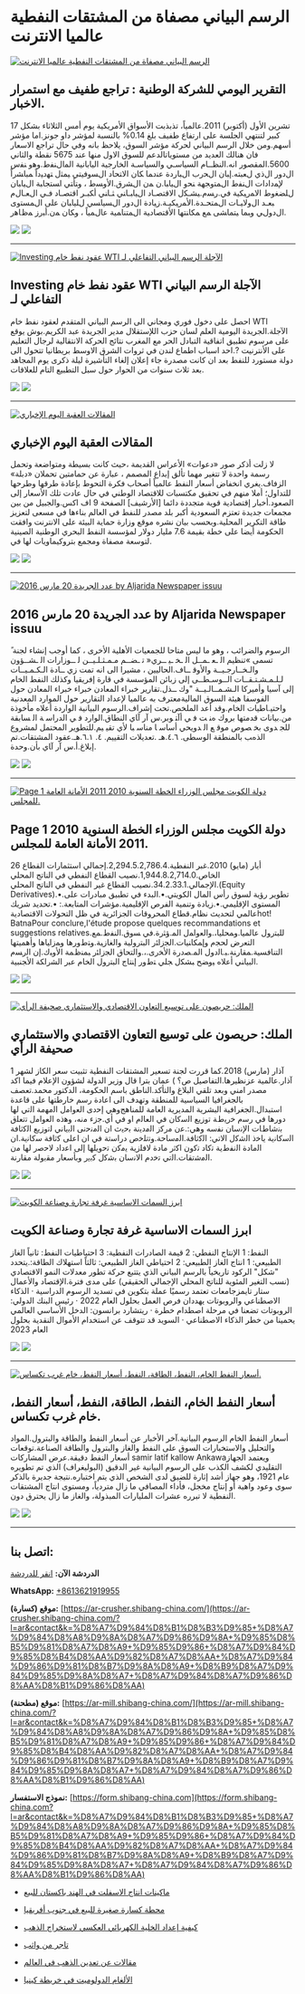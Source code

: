 # الرسم البياني مصفاة من المشتقات النفطية عالميا الانترنت

<a href="https://swt.shibang-china.com/?l=ar&img&k=%D8%A7%D9%84%D8%B1%D8%B3%D9%85+%D8%A7%D9%84%D8%A8%D9%8A%D8%A7%D9%86%D9%8A+%D9%85%D8%B5%D9%81%D8%A7%D8%A9+%D9%85%D9%86+%D8%A7%D9%84%D9%85%D8%B4%D8%AA%D9%82%D8%A7%D8%AA+%D8%A7%D9%84%D9%86%D9%81%D8%B7%D9%8A%D8%A9+%D8%B9%D8%A7%D9%84%D9%85%D9%8A%D8%A7+%D8%A7%D9%84%D8%A7%D9%86%D8%AA%D8%B1%D9%86%D8%AA" target="_blank">![الرسم البياني مصفاة من المشتقات النفطية عالميا الانترنت](http://static.shibang-china.com/all-800x300/1045.jpg)</a>

## التقرير اليومي للشركة الوطنية : تراجع طفيف مع استمرار الاخبار.
17 تشرين الأول (أكتوبر) 2011.عالمياً، تذبذبت الأسواق الأمريكية يوم أمس الثلاثاء بشكل كبير لتنتهي الجلسة على ارتفاع طفيف بلغ 0.14% بالنسبة لمؤشر داو جونز.اما مؤشر أسهم.ومن خلال الرسم البياني لحركة مؤشر السوق، يلاحظ بانه وفي حال تراجع الاسعار فان هنالك العديد من مستوياتالدعم للسوق الاول منها عند 5675 نقطة والثاني 5600.المقصور انه.اﻟﻨﻈــﺎم اﻟﺴﻴﺎﺳـﻲ واﻟﺴﻴﺎﺳـﺔ اﻟﺨﺎرﺟﻴﺔ اﻟﻴﺎﺑﺎﻧﻴﺔ اﻟﻤاﻝﻨﻔط.وﻫو ﻨﻔس اﻝدور اﻝذي ﻝﻌﺒﺘﻪ.إﺒﺎن اﻝﺤرب اﻝﺒﺎردة ﻋﻨدﻤﺎ ﻜﺎن اﻻﺘﺤﺎد اﻝﺴوﻓﻴﺘﻲ ﻴﻤﺜل ﺘﻬدﻴداً ﻤﺒﺎﺸراً ﻹﻤدادات اﻝﻨﻔط اﻝﻤﺘوﺠﻬﺔ ﻨﺤو اﻝﻴﺎﺒﺎ.ن ﻤن اﻝﺸرق.اﻷوﺴط ، وﺘﺄﺘﻲ اﺴﺘﺠﺎﺒﺔ اﻝﻴﺎﺒﺎن ﻝﻠﻀﻐوط اﻻﻤرﻴﻜﻴﺔ ﻓﻲ.رﺴم.ﻴﺸـﻜل اﻻﻗﺘﺼـﺎد اﻝﻴﺎﺒـﺎﻨﻲ ﺜـﺎﻨﻲ أﻜﺒـر اﻗﺘﺼـﺎد ﻓـﻲ اﻝﻌـﺎﻝم ﺒﻌـد اﻝوﻻﻴـﺎت اﻝﻤﺘﺤـدة.اﻷﻤرﻴﻜﻴـﺔ.زﻴﺎدة اﻝدور اﻝﺴﻴﺎﺴﻲ ﻝﻠﻴﺎﺒﺎن ﻋﻠﻰ اﻝﻤﺴﺘوى اﻝدوﻝﻲ وﺒﻤﺎ ﻴﺘﻤﺎﺸﻰ ﻤﻊ ﻤﻜﺎﻨﺘﻬﺎ اﻷﻗﺘﺼﺎدﻴﺔ اﻝﻤﺘﻨﺎﻤﻴﺔ ﻋﺎﻝﻤﻴﺎً ، وﻜﺎن ﻤن.أﺒرز ﻤظﺎﻫر.


<a href="https://whatsapp.shibangsoft.com/WhatsApp.php" target="_blank" title="WhatsApp">![](http://static.shibang-china.com/icon/whatsapp.png)</a> <a href="https://swt.shibang-china.com/?l=ar&icon&k=%D8%A7%D9%84%D8%B1%D8%B3%D9%85+%D8%A7%D9%84%D8%A8%D9%8A%D8%A7%D9%86%D9%8A+%D9%85%D8%B5%D9%81%D8%A7%D8%A9+%D9%85%D9%86+%D8%A7%D9%84%D9%85%D8%B4%D8%AA%D9%82%D8%A7%D8%AA+%D8%A7%D9%84%D9%86%D9%81%D8%B7%D9%8A%D8%A9+%D8%B9%D8%A7%D9%84%D9%85%D9%8A%D8%A7+%D8%A7%D9%84%D8%A7%D9%86%D8%AA%D8%B1%D9%86%D8%AA" target="_blank">![](http://static.shibang-china.com/icon/chat-ar.png)</a>

---

<a href="https://swt.shibang-china.com/?l=ar&img&k=%D8%A7%D9%84%D8%B1%D8%B3%D9%85+%D8%A7%D9%84%D8%A8%D9%8A%D8%A7%D9%86%D9%8A+%D9%85%D8%B5%D9%81%D8%A7%D8%A9+%D9%85%D9%86+%D8%A7%D9%84%D9%85%D8%B4%D8%AA%D9%82%D8%A7%D8%AA+%D8%A7%D9%84%D9%86%D9%81%D8%B7%D9%8A%D8%A9+%D8%B9%D8%A7%D9%84%D9%85%D9%8A%D8%A7+%D8%A7%D9%84%D8%A7%D9%86%D8%AA%D8%B1%D9%86%D8%AA" target="_blank">![Investing عقود نفط خام WTI الآجلة الرسم البياني التفاعلي لـ](http://static.shibang-china.com/all-800x300/131.jpg)</a>

## Investing عقود نفط خام WTI الآجلة الرسم البياني التفاعلي لـ
احصل على دخول فوري ومجاني الى الرسم البياني المتقدم لعقود نفط خام WTI الآجلة.الجريدة اليومية العلم لسان حزب اللإستقلال مدير الجريدة عبد الكريم.بوش يوقع على مرسوم تطبيق اتفاقية التبادل الحر مع المغرب نتائج الحركة الانتقالية لرجال التعليم على الأنترنيت ?.احد اسباب اطماع لندن في ثروات الشرق الاوسط بريطانيا تتحول الى دولة مستورد للنفط بعد ان كانت مصدرة جاء إعلان إلغاء التأشيرة ليلة ذكرى يوم المجاهد بعد ثلاث سنوات من الحوار حول سبل التطبيع التام للعلاقات.


<a href="https://whatsapp.shibangsoft.com/WhatsApp.php" target="_blank" title="WhatsApp">![](http://static.shibang-china.com/icon/whatsapp.png)</a> <a href="https://swt.shibang-china.com/?l=ar&icon&k=%D8%A7%D9%84%D8%B1%D8%B3%D9%85+%D8%A7%D9%84%D8%A8%D9%8A%D8%A7%D9%86%D9%8A+%D9%85%D8%B5%D9%81%D8%A7%D8%A9+%D9%85%D9%86+%D8%A7%D9%84%D9%85%D8%B4%D8%AA%D9%82%D8%A7%D8%AA+%D8%A7%D9%84%D9%86%D9%81%D8%B7%D9%8A%D8%A9+%D8%B9%D8%A7%D9%84%D9%85%D9%8A%D8%A7+%D8%A7%D9%84%D8%A7%D9%86%D8%AA%D8%B1%D9%86%D8%AA" target="_blank">![](http://static.shibang-china.com/icon/chat-ar.png)</a>

---

<a href="https://swt.shibang-china.com/?l=ar&img&k=%D8%A7%D9%84%D8%B1%D8%B3%D9%85+%D8%A7%D9%84%D8%A8%D9%8A%D8%A7%D9%86%D9%8A+%D9%85%D8%B5%D9%81%D8%A7%D8%A9+%D9%85%D9%86+%D8%A7%D9%84%D9%85%D8%B4%D8%AA%D9%82%D8%A7%D8%AA+%D8%A7%D9%84%D9%86%D9%81%D8%B7%D9%8A%D8%A9+%D8%B9%D8%A7%D9%84%D9%85%D9%8A%D8%A7+%D8%A7%D9%84%D8%A7%D9%86%D8%AA%D8%B1%D9%86%D8%AA" target="_blank">![المقالات العقبة اليوم الإخباري](http://static.shibang-china.com/all-800x300/559.jpg)</a>

## المقالات العقبة اليوم الإخباري
لا زلت أذكر صور «دعوات» الأعراس القديمة ،حيث كانت بسيطة ومتواضعة وتحمل رسمة واحدة لا تتغير مهما تألق إبداع المصمم ، عبارة عن حمامتين تحملان «دبلة» الزفاف.يغري انخفاض أسعار النفط عالمياً أصحاب فكرة التحوط بإعادة طرقها وطرحها للتداول؛ أملا منهم في تحقيق مكتسبات للاقتصاد الوطني في حال عادت تلك الأسعار إلى الصعود.أخبار إقتصادية قوية متجددة دائما [الأرشيف] الصفحة 9 اف اكس.والجبيل من بين مجمعات جديدة تعتزم السعودية أكبر بلد مصدر للنفط في العالم بناءها في مسعى لتعزيز طاقة التكرير المحلية.وبحسب بيان نشره موقع وزارة حماية البيئة على الانترنت وافقت الحكومة أيضا على خطة بقيمة 7.6 مليار دولار لمؤسسة النفط البحري الوطنية الصينية لتوسعة مصفاة ومجمع بتروكيماويات لها في.


<a href="https://whatsapp.shibangsoft.com/WhatsApp.php" target="_blank" title="WhatsApp">![](http://static.shibang-china.com/icon/whatsapp.png)</a> <a href="https://swt.shibang-china.com/?l=ar&icon&k=%D8%A7%D9%84%D8%B1%D8%B3%D9%85+%D8%A7%D9%84%D8%A8%D9%8A%D8%A7%D9%86%D9%8A+%D9%85%D8%B5%D9%81%D8%A7%D8%A9+%D9%85%D9%86+%D8%A7%D9%84%D9%85%D8%B4%D8%AA%D9%82%D8%A7%D8%AA+%D8%A7%D9%84%D9%86%D9%81%D8%B7%D9%8A%D8%A9+%D8%B9%D8%A7%D9%84%D9%85%D9%8A%D8%A7+%D8%A7%D9%84%D8%A7%D9%86%D8%AA%D8%B1%D9%86%D8%AA" target="_blank">![](http://static.shibang-china.com/icon/chat-ar.png)</a>

---

<a href="https://swt.shibang-china.com/?l=ar&img&k=%D8%A7%D9%84%D8%B1%D8%B3%D9%85+%D8%A7%D9%84%D8%A8%D9%8A%D8%A7%D9%86%D9%8A+%D9%85%D8%B5%D9%81%D8%A7%D8%A9+%D9%85%D9%86+%D8%A7%D9%84%D9%85%D8%B4%D8%AA%D9%82%D8%A7%D8%AA+%D8%A7%D9%84%D9%86%D9%81%D8%B7%D9%8A%D8%A9+%D8%B9%D8%A7%D9%84%D9%85%D9%8A%D8%A7+%D8%A7%D9%84%D8%A7%D9%86%D8%AA%D8%B1%D9%86%D8%AA" target="_blank">![عدد الجريدة 20 مارس 2016 by Aljarida Newspaper issuu](http://static.shibang-china.com/all-800x300/83.jpg)</a>

## عدد الجريدة 20 مارس 2016 by Aljarida Newspaper issuu
ً اﻟﺮﺳﻮم واﻟﻀﺮاﺋﺐ ، وﻫﻮ ﻣﺎ ﻟﻴﺲ ﻣﺘﺎﺣﺎ ﻟﻠﺠﻤﻌﻴﺎت اﻷﻫﻠﻴﺔ اﻷﺧﺮى ، ﻛﻤﺎ أوﺟﺐ إﻧﺸﺎء ﻟﺠﻨﺔ ﺗﺴﻤﻰ »ﺗﻨﻈﻴﻢ اﻟ ـﻌ ـﻤــﻞ اﻟ ـﺨ ـﻴ ــﺮي« ﺗ ـﻀــﻢ ﻣـﻤـﺜـﻠـﻴــﻦ ﻟ ــﻮزارات اﻟ ـﺸــﺆون واﻟـﺨــﺎرﺟـﻴــﺔ واﻷوﻗ ــﺎف‪‬.الحاليين ، مشيرا الى انه تمت زي ــادة الـكـمـيــات لـلـمـشـتـقــات الــوسـطــى إلى زبائن المؤسسة في قارة إفريقيا وكذلك النفط الخام إلى آسيا وأميركا الـشـمــالـيــة &quot;وك ــذل.ﺗﻘﺎرﻳﺮ ﺧﺒﺮاء اﻟﻤﻌﺎدن ﺧﺒﺮاء ﺧﺒﺮاء اﻟﻤﻌﺎدن ﺣﻮل اﻟﻔﻮﺳﻔﺎ هيئة السوق الماليةﻣﻌﺘﺮف ﺑﻪ ﻋﺎﻟﻤﻴﺎ ﻹﻋﺪاد اﻟﺘﻘﺎرﻳﺮ ﺣﻮل اﻟﻤﻮارد اﻟﻤﻌﺪﻧﻴﺔ واﺣﺘﻴ.ﺎﻃﻴﺎت اﻟﺨﺎم.وﻗﺪ أﻋﺪ اﻟﻤﻠﺨﺺ.ﺗﺤﺖ إﺷﺮاف.اﻟﺮﺳﻮم اﻟﺒﻴﺎﻧﻴﺔ اﻟﻮاردة أﻋﻼﻩ ﻣﺄﺧﻮذة ﻣﻦ.ﺑﻴﺎﻧﺎت ﻗﺪﻣﺘﻬﺎ ﺑﺮوك هﻨ ﺖ ﻓ ﻲ أآﺘ ﻮﺑﺮ.س ﺁر آﺎي اﻟﻨﻄﺎق.اﻟﻮارد ﻓ ﻲ اﻟﺪراﺳ ﺔ اﻟ ﺴﺎﺑﻘﺔ ﻟﻠﺠ ﺪوى ﺑﺨ ﺼﻮص ﻣﻮﻗ ﻊ اﻟ ﺪوﻳﺤﻲ أﺳﺎﺳ ﺎ ﻣﻨﺎﺳ ﺒﺎ ﻷي ﺗﻘﻴ ﻴﻢ.ﻟﻠﺘﻄﻮﻳﺮ اﻟﻤﺤﺘﻤﻞ ﻟﻤﺸﺮوع اﻟﺬهﺐ ﺑﺎﻟﻤﻨﻄﻘﺔ اﻟﻮﺳﻄﻰ. ٤.٦.هـ .ﺗﻌﺪﻳﻼت اﻟﺘﻘﻴﻴﻢ. ٤. ٦.١.هـ.ﻋﻘﻮد اﻟﻤﺸﺘﻘﺎت.ﺗﻢ إﺑﻼغ.أ.س ﺁر آﺎي ﺑﺄن.وﺣﺪة.


<a href="https://whatsapp.shibangsoft.com/WhatsApp.php" target="_blank" title="WhatsApp">![](http://static.shibang-china.com/icon/whatsapp.png)</a> <a href="https://swt.shibang-china.com/?l=ar&icon&k=%D8%A7%D9%84%D8%B1%D8%B3%D9%85+%D8%A7%D9%84%D8%A8%D9%8A%D8%A7%D9%86%D9%8A+%D9%85%D8%B5%D9%81%D8%A7%D8%A9+%D9%85%D9%86+%D8%A7%D9%84%D9%85%D8%B4%D8%AA%D9%82%D8%A7%D8%AA+%D8%A7%D9%84%D9%86%D9%81%D8%B7%D9%8A%D8%A9+%D8%B9%D8%A7%D9%84%D9%85%D9%8A%D8%A7+%D8%A7%D9%84%D8%A7%D9%86%D8%AA%D8%B1%D9%86%D8%AA" target="_blank">![](http://static.shibang-china.com/icon/chat-ar.png)</a>

---

<a href="https://swt.shibang-china.com/?l=ar&img&k=%D8%A7%D9%84%D8%B1%D8%B3%D9%85+%D8%A7%D9%84%D8%A8%D9%8A%D8%A7%D9%86%D9%8A+%D9%85%D8%B5%D9%81%D8%A7%D8%A9+%D9%85%D9%86+%D8%A7%D9%84%D9%85%D8%B4%D8%AA%D9%82%D8%A7%D8%AA+%D8%A7%D9%84%D9%86%D9%81%D8%B7%D9%8A%D8%A9+%D8%B9%D8%A7%D9%84%D9%85%D9%8A%D8%A7+%D8%A7%D9%84%D8%A7%D9%86%D8%AA%D8%B1%D9%86%D8%AA" target="_blank">![Page 1 دوﻟﺔ اﻟﻜﻮﻳﺖ ﻣﺠﻠﺲ اﻟﻮزراء اﻟﺨﻄﺔ اﻟﺴﻨﻮﻳﺔ 2010 2011 اﻷﻣﺎﻧﺔ اﻟﻌﺎﻣﺔ ﻟﻠﻤﺠﻠﺲ.](http://static.shibang-china.com/all-800x300/1355.jpg)</a>

## Page 1 دوﻟﺔ اﻟﻜﻮﻳﺖ ﻣﺠﻠﺲ اﻟﻮزراء اﻟﺨﻄﺔ اﻟﺴﻨﻮﻳﺔ 2010 2011 اﻷﻣﺎﻧﺔ اﻟﻌﺎﻣﺔ ﻟﻠﻤﺠﻠﺲ.
26 أيار (مايو) 2010.ﻏﺒﺮ اﻟﻨﻔﻄﻴﺔ.2,294.5.2,786.4.إﺟﻤﺎﻟﻲ اﺳﺘﺜﻤﺎرات اﻟﻘﻄﺎع اﻟﺨﺎص.1,944.8.2,714.0.ﻧﺼﻴﺐ اﻟﻘﻄﺎع اﻟﻨﻔﻄﻲ ﻓﻲ اﻟﻨﺎﺗﺞ اﻟﻤﺤﻠﻲ اﻹﺟﻤﺎﻟﻲ.34.2.33.1.ﻧﺼﻴﺐ اﻟﻘﻄﺎع ﻏﻴﺮ اﻟﻨﻔﻄﻲ ﻓﻲ اﻟﻨﺎﺗﺞ اﻟﻤﺤﻠﻲ.(Equity Derivatives).•.ﺗﻄﻮﻳﺮ رؤﻳﺔ ﻟﺴﻮق رأس اﻟﻤﺎل اﻟﻜﻮﻳﺘﻲ.•.اﻟﺒﺪء ﻓﻲ ﺗﻄﺒﻴﻖ ﻣﺒﺎدرات ﻋﻠﻰ اﻟﻤﺴﺘﻮى اﻹﻗﻠﻴﻤﻲ.•.زﻳﺎدة وﺗﻨﻤﻴﺔ اﻟﻔﺮص اﻹﻗﻠﻴﻤﻴﺔ.ﻣﺆﺷﺮات اﻟﻤﺘﺎﺑﻌﺔ.: •.ﺗﺤﺪﻳﺪ ﺷﺮﻳﻚ ﻋﺎﻟﻤﻲ ﻟﺘﺤﺪﻳﺚ ﻧﻈﺎم.قطاع المحروقات الجزائرية في ظل التحولات الاقتصاديةhot! BatnaPour conclure,l&#39;étude propose quelques recommandations et suggestions relatives.ﻟﻠﺒﺘﺭﻭل ﻋﺎﻟﻤﻴﺎ.ﻭﻤﺤﻠﻴﺎ،.ﻭﺍﻟﻌﻭﺍﻤل ﺍﻟﻤ.ﺅﺜﺭﺓ.ﻓﻲ ﺴﻭﻕ.ﺍﻟﻨﻔﻁ.ﻤﻊ ﺍﻟﺘﻌﺭﺽ ﻟﺤﺠﻡ ﻭﺇﻤﻜﺎﻨﻴﺎﺕ.ﺍﻟﺠﺯﺍﺌﺭ ﺍﻟﺒﺘﺭﻭﻟﻴﺔ ﻭﺍﻟﻐﺎﺯﻴﺔ.ﻭﺘﻁﻭﺭﻫﺎ ﻭﻤﺯﺍﻴﺎﻫﺎ ﻭﺃﻫﻤﻴﺘﻬﺎ ﺍﻟﺘﻨﺎﻓﺴﻴﺔ.ﻤﻘﺎﺭﻨﺔ.ﺒ.ﺎﻟﺩﻭل ﺍﻟﻤ.ﺼﺩﺭﺓ ﺍﻷﺨﺭﻯ.،.ﻭﺍﻟﺘﺤﺎﻕ ﺍﻟﺠﺯﺍﺌﺭ ﺒﻤﻨﻅﻤﺔ ﺍﻷﻭﺒﻙ.ﺇﻥ ﺍﻟﺭﺴﻡ ﺍﻟﺒﻴﺎﻨﻲ ﺃﻋﻼﻩ ﻴﻭﻀﺢ ﺒﺸﻜل ﺠﻠﻲ ﺘﻁﻭﺭ ﺇﻨﺘﺎﺝ ﺍﻟﺒﺘﺭﻭل ﺍﻟﺨﺎﻡ ﻋﺒﺭ ﺍﻟﺸﺭﺍﻜﺔ ﺍﻷﺠﻨﺒﻴﺔ.


<a href="https://whatsapp.shibangsoft.com/WhatsApp.php" target="_blank" title="WhatsApp">![](http://static.shibang-china.com/icon/whatsapp.png)</a> <a href="https://swt.shibang-china.com/?l=ar&icon&k=%D8%A7%D9%84%D8%B1%D8%B3%D9%85+%D8%A7%D9%84%D8%A8%D9%8A%D8%A7%D9%86%D9%8A+%D9%85%D8%B5%D9%81%D8%A7%D8%A9+%D9%85%D9%86+%D8%A7%D9%84%D9%85%D8%B4%D8%AA%D9%82%D8%A7%D8%AA+%D8%A7%D9%84%D9%86%D9%81%D8%B7%D9%8A%D8%A9+%D8%B9%D8%A7%D9%84%D9%85%D9%8A%D8%A7+%D8%A7%D9%84%D8%A7%D9%86%D8%AA%D8%B1%D9%86%D8%AA" target="_blank">![](http://static.shibang-china.com/icon/chat-ar.png)</a>

---

<a href="https://swt.shibang-china.com/?l=ar&img&k=%D8%A7%D9%84%D8%B1%D8%B3%D9%85+%D8%A7%D9%84%D8%A8%D9%8A%D8%A7%D9%86%D9%8A+%D9%85%D8%B5%D9%81%D8%A7%D8%A9+%D9%85%D9%86+%D8%A7%D9%84%D9%85%D8%B4%D8%AA%D9%82%D8%A7%D8%AA+%D8%A7%D9%84%D9%86%D9%81%D8%B7%D9%8A%D8%A9+%D8%B9%D8%A7%D9%84%D9%85%D9%8A%D8%A7+%D8%A7%D9%84%D8%A7%D9%86%D8%AA%D8%B1%D9%86%D8%AA" target="_blank">![اﻟﻤﻠﻚ: ﺣﺮﻳﺼﻮن ﻋﻠﻰ ﺗﻮﺳﻴﻊ اﻟﺘﻌﺎون اﻻﻗﺘﺼﺎدي واﻻﺳﺘﺜﻤﺎري صحيفة الرأي](http://static.shibang-china.com/all-800x300/554.jpg)</a>

## اﻟﻤﻠﻚ: ﺣﺮﻳﺼﻮن ﻋﻠﻰ ﺗﻮﺳﻴﻊ اﻟﺘﻌﺎون اﻻﻗﺘﺼﺎدي واﻻﺳﺘﺜﻤﺎري صحيفة الرأي
1 آذار (مارس) 2018.كما قررت لجنة تسعير المشتقات النفطية تثبيت سعر الكاز لشهر آذار.عالمية عزنظيرها.التفاصيل ص؟ ) عمان بترا قال وزير الدولة لشؤون الإعلام فيما اكد مصدر امني وبعد تلقي البلاغ والتأكد.الناطق باسم الحكومة، الدكتور محمد.تعصف بالجغرافيا السياسية للمنطقة وتهدف الى اعادة رسم خارطتها على قاعدة استبدال.الجغرافية البشرية المديرية العامة للمناهجﻭﻫﻲ ﺇﺣﺩﻯ ﺍﻟﻌﻭﺍﻣﻝ ﺍﻟﻣﻬﻣﺔ ﺍﻟﺗﻲ ﻟﻬﺎ ﺩﻭﺭﻫﺎ ﻓﻲ ﺭﺳﻡ ﺧﺭﻳﻁﺔ ﺗﻭﺯﻳﻊ ﺍﻟﺳﻛﺎﻥ ﻓﻲ ﺍﻟﻌﺎﻟﻡ ﺍﻭ ﻓﻲ ﺃﻱ.ﺟﺯء ﻣﻧﻪ، ﻭﻫﺫﻩ ﺍﻟﻌﻭﺍﻣﻝ ﺗﺗﻌﻠﻕ ﺑﻧﺷﺎﻁﺎﺕ ﺍﻹﻧﺳﺎﻥ ﻧﻔﺳﻪ ﻭﻫﻲ:.ﻋﻥ ﻣﺭﻛﺯ ﺍﻟﻣﺩﻳﻧﺔ ﺑﺣﻳﺙ ﺍﻥ ﺍﻟﻣﻧﺣﻧﻰ ﺍﻟﺑﻳﺎﻧﻲ ﻟﺗﻭﺯﻳﻊ ﺍﻟﻛﺛﺎﻓﺔ ﺍﻟﺳﻛﺎﻧﻳﺔ ﻳﺎﺧﺫ ﺍﻟﺷﻛﻝ ﺍﻻﺗﻲ: ﺍﻟﻛﺛﺎﻓﺔ.ﺍﻟﻣﺳﺎﺣﺔ.ﻭﺗﺗﻠﺧﺹ ﺩﺭﺍﺳﺗﺔ ﻓﻲ ﺍﻥ ﺍﻋﻠﻰ ﻛﺛﺎﻓﺔ ﺳﻛﺎﻧﻳﺔ.ﺍﻥ ﺍﻟﻣﺎﺩﺓ ﺍﻟﻧﻔﻁﻳﺔ ﺗﻛﺎﺩ ﺗﻛﻭﻥ ﺍﻛﺛﺭ ﻣﺎﺩﺓ ﻻﻓﻠﺯﻳﺔ ﻳﻣﻛﻥ ﺗﺣﻭﻳﻠﻬﺎ ﺇﻟﻰ ﺍﻋﺩﺍﺩ ﻻﺣﺻﺭ ﻟﻬﺎ ﻣﻥ ﺍﻟﻣﺷﺗﻘﺎﺕ.ﺍﻟﺗﻲ ﺗﺧﺩﻡ ﺍﻻﻧﺳﺎﻥ ﺑﺷﻛﻝ ﻛﺑﻳﺭ ﻭﺑﺄﺳﻌﺎﺭ ﻣﻘﺑﻭﻟﺔ ﻣﻘﺎﺭﻧﺔ.


<a href="https://whatsapp.shibangsoft.com/WhatsApp.php" target="_blank" title="WhatsApp">![](http://static.shibang-china.com/icon/whatsapp.png)</a> <a href="https://swt.shibang-china.com/?l=ar&icon&k=%D8%A7%D9%84%D8%B1%D8%B3%D9%85+%D8%A7%D9%84%D8%A8%D9%8A%D8%A7%D9%86%D9%8A+%D9%85%D8%B5%D9%81%D8%A7%D8%A9+%D9%85%D9%86+%D8%A7%D9%84%D9%85%D8%B4%D8%AA%D9%82%D8%A7%D8%AA+%D8%A7%D9%84%D9%86%D9%81%D8%B7%D9%8A%D8%A9+%D8%B9%D8%A7%D9%84%D9%85%D9%8A%D8%A7+%D8%A7%D9%84%D8%A7%D9%86%D8%AA%D8%B1%D9%86%D8%AA" target="_blank">![](http://static.shibang-china.com/icon/chat-ar.png)</a>

---

<a href="https://swt.shibang-china.com/?l=ar&img&k=%D8%A7%D9%84%D8%B1%D8%B3%D9%85+%D8%A7%D9%84%D8%A8%D9%8A%D8%A7%D9%86%D9%8A+%D9%85%D8%B5%D9%81%D8%A7%D8%A9+%D9%85%D9%86+%D8%A7%D9%84%D9%85%D8%B4%D8%AA%D9%82%D8%A7%D8%AA+%D8%A7%D9%84%D9%86%D9%81%D8%B7%D9%8A%D8%A9+%D8%B9%D8%A7%D9%84%D9%85%D9%8A%D8%A7+%D8%A7%D9%84%D8%A7%D9%86%D8%AA%D8%B1%D9%86%D8%AA" target="_blank">![ابرز السمات الاساسية غرفة تجارة وصناعة الكويت](http://static.shibang-china.com/all-800x300/787.jpg)</a>

## ابرز السمات الاساسية غرفة تجارة وصناعة الكويت
النفط: 1 الإنتاج النفطي: 2 قيمة الصادرات النفطية: 3 احتياطيات النفط: ثانياً الغاز الطبيعي: 1 انتاج الغاز الطبيعي: 2 احتياطي الغاز الطبيعي: ثالثاً استهلاك الطاقة:.يتحدد &quot;شكل&quot; الركود تاريخياً بالرسم البياني الذي يتتبع حركة تطور معدلات النمو الاقتصادي (نسب التغير المئوية للناتج المحلي الإجمالي الحقيقي) على مدى فترة.الإقتصاد والأعمال ستار تايمزجامعات تعتمد رسميًا عملة بتكوين في تسديد الرسوم الدراسية &middot; الذكاء الاصطناعي والروبوتات يهددان فرص العمل بحلول العام 2022 &middot; رئيس البنك الدولي: الروبوتات تضعنا في مرحلة اصطدام خطرة &middot; ريتشارد برانسون: الدخل الأساسي العالمي يحمينا من خطر الذكاء الاصطناعي &middot; السويد قد تتوقف عن استخدام الأموال النقدية بحلول العام 2023


<a href="https://whatsapp.shibangsoft.com/WhatsApp.php" target="_blank" title="WhatsApp">![](http://static.shibang-china.com/icon/whatsapp.png)</a> <a href="https://swt.shibang-china.com/?l=ar&icon&k=%D8%A7%D9%84%D8%B1%D8%B3%D9%85+%D8%A7%D9%84%D8%A8%D9%8A%D8%A7%D9%86%D9%8A+%D9%85%D8%B5%D9%81%D8%A7%D8%A9+%D9%85%D9%86+%D8%A7%D9%84%D9%85%D8%B4%D8%AA%D9%82%D8%A7%D8%AA+%D8%A7%D9%84%D9%86%D9%81%D8%B7%D9%8A%D8%A9+%D8%B9%D8%A7%D9%84%D9%85%D9%8A%D8%A7+%D8%A7%D9%84%D8%A7%D9%86%D8%AA%D8%B1%D9%86%D8%AA" target="_blank">![](http://static.shibang-china.com/icon/chat-ar.png)</a>

---

<a href="https://swt.shibang-china.com/?l=ar&img&k=%D8%A7%D9%84%D8%B1%D8%B3%D9%85+%D8%A7%D9%84%D8%A8%D9%8A%D8%A7%D9%86%D9%8A+%D9%85%D8%B5%D9%81%D8%A7%D8%A9+%D9%85%D9%86+%D8%A7%D9%84%D9%85%D8%B4%D8%AA%D9%82%D8%A7%D8%AA+%D8%A7%D9%84%D9%86%D9%81%D8%B7%D9%8A%D8%A9+%D8%B9%D8%A7%D9%84%D9%85%D9%8A%D8%A7+%D8%A7%D9%84%D8%A7%D9%86%D8%AA%D8%B1%D9%86%D8%AA" target="_blank">![أسعار النفط الخام، النفط، الطاقة، النفط، أسعار النفط، خام غرب تكساس.](http://static.shibang-china.com/all-800x300/881.jpg)</a>

## أسعار النفط الخام، النفط، الطاقة، النفط، أسعار النفط، خام غرب تكساس.
أسعار النفط الخام الرسوم البيانية.آخر الأخبار عن أسعار النفط والطاقة والبترول.المواد والتحليل والاستخبارات السوق على النفط والغاز والبترول والطاقة الصناعة.توقعات أسعار النفط دقيقة.عرض المشاركات samir latif kallow Ankawaويعتمد الجهاز التقليدي لكشف الكذب على الرسوم البيانية غير الدقيق (البوليغراف) الذي تم تطويره عام 1921، وهو جهاز أشد إثارة للضيق لدى الشخص الذي يتم اختباره.نتيجة جديرة بالذكر سوى وعود واهية أو إنتاج مخجل، فأداء المصافي ما زال متردياً، ومستوى انتاج المشتقات النفطية لا تبرره عشرات المليارات المبذولة، والغاز ما زال يحترق دون.


<a href="https://whatsapp.shibangsoft.com/WhatsApp.php" target="_blank" title="WhatsApp">![](http://static.shibang-china.com/icon/whatsapp.png)</a> <a href="https://swt.shibang-china.com/?l=ar&icon&k=%D8%A7%D9%84%D8%B1%D8%B3%D9%85+%D8%A7%D9%84%D8%A8%D9%8A%D8%A7%D9%86%D9%8A+%D9%85%D8%B5%D9%81%D8%A7%D8%A9+%D9%85%D9%86+%D8%A7%D9%84%D9%85%D8%B4%D8%AA%D9%82%D8%A7%D8%AA+%D8%A7%D9%84%D9%86%D9%81%D8%B7%D9%8A%D8%A9+%D8%B9%D8%A7%D9%84%D9%85%D9%8A%D8%A7+%D8%A7%D9%84%D8%A7%D9%86%D8%AA%D8%B1%D9%86%D8%AA" target="_blank">![](http://static.shibang-china.com/icon/chat-ar.png)</a>

---
## اتصل بنا:

**الدردشة الآن:** [انقر للدردشة](https://swt.shibang-china.com?l=ar&contact&k=%D8%A7%D9%84%D8%B1%D8%B3%D9%85+%D8%A7%D9%84%D8%A8%D9%8A%D8%A7%D9%86%D9%8A+%D9%85%D8%B5%D9%81%D8%A7%D8%A9+%D9%85%D9%86+%D8%A7%D9%84%D9%85%D8%B4%D8%AA%D9%82%D8%A7%D8%AA+%D8%A7%D9%84%D9%86%D9%81%D8%B7%D9%8A%D8%A9+%D8%B9%D8%A7%D9%84%D9%85%D9%8A%D8%A7+%D8%A7%D9%84%D8%A7%D9%86%D8%AA%D8%B1%D9%86%D8%AA)

**WhatsApp:**  [+8613621919955](https://whatsapp.shibangsoft.com/WhatsApp.php)

**موقع (كسارة):** [https://ar-crusher.shibang-china.com/](https://ar-crusher.shibang-china.com/?l=ar&contact&k=%D8%A7%D9%84%D8%B1%D8%B3%D9%85+%D8%A7%D9%84%D8%A8%D9%8A%D8%A7%D9%86%D9%8A+%D9%85%D8%B5%D9%81%D8%A7%D8%A9+%D9%85%D9%86+%D8%A7%D9%84%D9%85%D8%B4%D8%AA%D9%82%D8%A7%D8%AA+%D8%A7%D9%84%D9%86%D9%81%D8%B7%D9%8A%D8%A9+%D8%B9%D8%A7%D9%84%D9%85%D9%8A%D8%A7+%D8%A7%D9%84%D8%A7%D9%86%D8%AA%D8%B1%D9%86%D8%AA)

**موقع (مطحنة):** [https://ar-mill.shibang-china.com/](https://ar-mill.shibang-china.com/?l=ar&contact&k=%D8%A7%D9%84%D8%B1%D8%B3%D9%85+%D8%A7%D9%84%D8%A8%D9%8A%D8%A7%D9%86%D9%8A+%D9%85%D8%B5%D9%81%D8%A7%D8%A9+%D9%85%D9%86+%D8%A7%D9%84%D9%85%D8%B4%D8%AA%D9%82%D8%A7%D8%AA+%D8%A7%D9%84%D9%86%D9%81%D8%B7%D9%8A%D8%A9+%D8%B9%D8%A7%D9%84%D9%85%D9%8A%D8%A7+%D8%A7%D9%84%D8%A7%D9%86%D8%AA%D8%B1%D9%86%D8%AA)

**نموذج الاستفسار:** [https://form.shibang-china.com](https://form.shibang-china.com?l=ar&contact&k=%D8%A7%D9%84%D8%B1%D8%B3%D9%85+%D8%A7%D9%84%D8%A8%D9%8A%D8%A7%D9%86%D9%8A+%D9%85%D8%B5%D9%81%D8%A7%D8%A9+%D9%85%D9%86+%D8%A7%D9%84%D9%85%D8%B4%D8%AA%D9%82%D8%A7%D8%AA+%D8%A7%D9%84%D9%86%D9%81%D8%B7%D9%8A%D8%A9+%D8%B9%D8%A7%D9%84%D9%85%D9%8A%D8%A7+%D8%A7%D9%84%D8%A7%D9%86%D8%AA%D8%B1%D9%86%D8%AA)

* [ماكينات انتاج الاسفلت في الهند باكستان للبيع](../29/%D9%85%D8%A7%D9%83%D9%8A%D9%86%D8%A7%D8%AA%20%D8%A7%D9%86%D8%AA%D8%A7%D8%AC%20%D8%A7%D9%84%D8%A7%D8%B3%D9%81%D9%84%D8%AA%20%D9%81%D9%8A%20%D8%A7%D9%84%D9%87%D9%86%D8%AF%20%D8%A8%D8%A7%D9%83%D8%B3%D8%AA%D8%A7%D9%86%20%D9%84%D9%84%D8%A8%D9%8A%D8%B9.md)

* [محطة كسارة صغيرة للبيع في جنوب أفريقيا](../26/%D9%85%D8%AD%D8%B7%D8%A9%20%D9%83%D8%B3%D8%A7%D8%B1%D8%A9%20%D8%B5%D8%BA%D9%8A%D8%B1%D8%A9%20%D9%84%D9%84%D8%A8%D9%8A%D8%B9%20%D9%81%D9%8A%20%D8%AC%D9%86%D9%88%D8%A8%20%D8%A3%D9%81%D8%B1%D9%8A%D9%82%D9%8A%D8%A7.md)

* [كيفية إعداد الخلية الكهربائي العكسي لاستخراج الذهب](../28/%D9%83%D9%8A%D9%81%D9%8A%D8%A9%20%D8%A5%D8%B9%D8%AF%D8%A7%D8%AF%20%D8%A7%D9%84%D8%AE%D9%84%D9%8A%D8%A9%20%D8%A7%D9%84%D9%83%D9%87%D8%B1%D8%A8%D8%A7%D8%A6%D9%8A%20%D8%A7%D9%84%D8%B9%D9%83%D8%B3%D9%8A%20%D9%84%D8%A7%D8%B3%D8%AA%D8%AE%D8%B1%D8%A7%D8%AC%20%D8%A7%D9%84%D8%B0%D9%87%D8%A8.md)

* [تاجر من واثب](../30/%D8%AA%D8%A7%D8%AC%D8%B1%20%D9%85%D9%86%20%D9%88%D8%A7%D8%AB%D8%A8.md)

* [مقالات عن تعدين الذهب في العالم](../26/%D9%85%D9%82%D8%A7%D9%84%D8%A7%D8%AA%20%D8%B9%D9%86%20%D8%AA%D8%B9%D8%AF%D9%8A%D9%86%20%D8%A7%D9%84%D8%B0%D9%87%D8%A8%20%D9%81%D9%8A%20%D8%A7%D9%84%D8%B9%D8%A7%D9%84%D9%85.md)

* [الألغام الدولوميت في خريطة كينيا](../26/%D8%A7%D9%84%D8%A3%D9%84%D8%BA%D8%A7%D9%85%20%D8%A7%D9%84%D8%AF%D9%88%D9%84%D9%88%D9%85%D9%8A%D8%AA%20%D9%81%D9%8A%20%D8%AE%D8%B1%D9%8A%D8%B7%D8%A9%20%D9%83%D9%8A%D9%86%D9%8A%D8%A7.md)